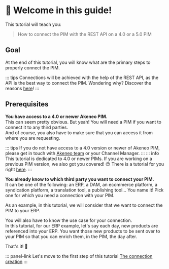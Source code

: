 # 👋 Welcome in this guide!

This tutorial will teach you:
> How to connect the PIM with the REST API on a 4.0 or a 5.0 PIM

## Goal
At the end of this tutorial, you will know what are the primary steps to properly connect the PIM.

::: tips
Connections will be achieved with the help of the REST API, as the API is the best way to connect the PIM. Wondering why? Discover the reasons [here](/documentation/introduction.html#why-should-you-use-our-api)!
:::

## Prerequisites

<i class="fa fa-check-square"></i> **You have access to a 4.0 or newer Akeneo PIM.**  
This can seem pretty obvious. But yeah! You will need a PIM if you want to connect it to any third parties.  
And of course, you also have to make sure that you can access it from where you are requesting.

::: tips
If you do not have access to a 4.0 version or newer of Akeneo PIM, please get in touch with [Akeneo team](mailto:partners@akeneo.com) or your Channel Manager. 
:::
::: info
This tutorial is dedicated to 4.0 or newer PIMs. If you are working on a previous PIM version, we also got you covered! :wink: There is a tutorial for you right [here](/getting-started/connect-the-pim-old/welcome.html).
::: 

<i class="fa fa-check-square"></i> **You already know to which third party you want to connect your PIM.**  
It can be one of the following: an ERP, a DAM, an ecommerce platform, a syndication platform, a translation tool, a publishing tool... You name it! Pick one for which you need a connection with your PIM.

As an example, in this tutorial, we will consider that we want to connect the PIM to your ERP.

You will also have to know the use case for your connection.  
In this tutorial, for our ERP example, let's say each day, new products are referenced into your ERP. You want those new products to be sent over to your PIM so that you can enrich them, in the PIM, the day after.

That's it! :tada:

::: panel-link Let's move to the first step of this tutorial [The connection creation](/getting-started/connect-the-pim-4x/step-1.html)
:::
